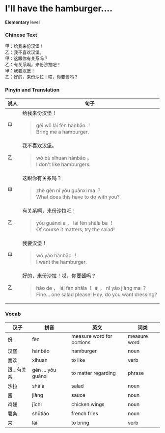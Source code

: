 # I'll have the hamburger....
**Elementary** level
### Chinese Text
甲：给我来份汉堡！<br />乙：我不喜欢汉堡。<br />甲：这跟你有关系吗？<br />乙：有关系啊，来份沙拉吧！<br />甲：我要汉堡！<br />乙：好的，来份沙拉！哎，你要酱吗？

### Pinyin and Translation
|说人|句子|
|----|----|
|甲|给我来份汉堡！<blockquote>gěi wǒ lái fèn hànbǎo ！<br />Bring me a hamburger.</blockquote>|
|乙|我不喜欢汉堡。<blockquote>wǒ bù xǐhuan hànbǎo 。<br />I don't like hamburgers.</blockquote>|
|甲|这跟你有关系吗？<blockquote>zhè gēn nǐ yǒu guānxi ma ？<br />What does this have to do with you?</blockquote>|
|乙|有关系啊，来份沙拉吧！<blockquote>yǒu guānxi a ， lái fèn shālà ba ！<br />Of course it matters, try the salad!</blockquote>|
|甲|我要汉堡！<blockquote>wǒ yào hànbǎo ！<br />I want the hamburger.</blockquote>|
|乙|好的，来份沙拉！哎，你要酱吗？<blockquote>hǎo de ， lái fèn shāla ！ ái ， nǐ yào jiàng ma ？<br />Fine... one salad please! Hey, do you want dressing?</blockquote>|
### Vocab
|汉子|拼音|英文|词类|
|----|----|----|----|
|份|fèn|measure word for portions|measure word|
|汉堡|hànbǎo|hamburger|noun|
|喜欢|xǐhuan|to like|verb|
|跟...有关系|gēn ... yǒu guānxi|to matter regarding|phrase|
|沙拉|shālà|salad|noun|
|酱|jiàng|sauce|noun|
|鸡翅|jīchì|chicken wings|noun|
|薯条|shǔtiáo|french fries|noun|
|来|lái|to bring|verb|